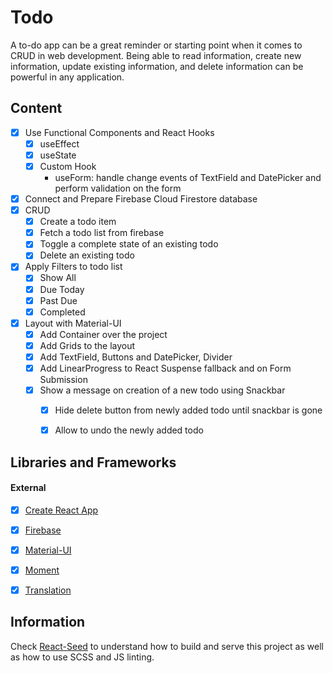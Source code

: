 # Todo
A to-do app can be a great reminder or starting point when it comes to CRUD in web development. Being able to read information, create new information, update existing information, and delete information can be powerful in any application.


## Content
- [X] Use Functional Components and React Hooks
    - [X] useEffect
    - [X] useState
    - [X] Custom Hook
        - useForm: handle change events of TextField and DatePicker and perform validation on the form
- [X] Connect and Prepare Firebase Cloud Firestore database
- [X] CRUD
    - [X] Create a todo item
    - [X] Fetch a todo list from firebase
    - [X] Toggle a complete state of an existing todo
    - [X] Delete an existing todo
- [X] Apply Filters to todo list
    - [X] Show All
    - [X] Due Today
    - [X] Past Due
    - [X] Completed
- [X] Layout with Material-UI
    - [X] Add Container over the project
    - [X] Add Grids to the layout
    - [X] Add TextField, Buttons and DatePicker, Divider
    - [X] Add LinearProgress to React Suspense fallback and on Form Submission
    - [X] Show a message on creation of a new todo using Snackbar
        - [X] Hide delete button from newly added todo until snackbar is gone
        - [X] Allow to undo the newly added todo


## Libraries and Frameworks

#### External 
- [X] [Create React App](https://github.com/facebook/create-react-app)
- [X] [Firebase](https://firebase.google.com/)
- [X] [Material-UI](https://material-ui.com/)
- [X] [Moment](https://ant.design)
- [X] [Translation](https://github.com/i18next/react-i18next)


## Information
Check [React-Seed](https://github.com/imransilvake/React-Seed) to understand how to build and serve this project as well as how to use SCSS and JS linting.
